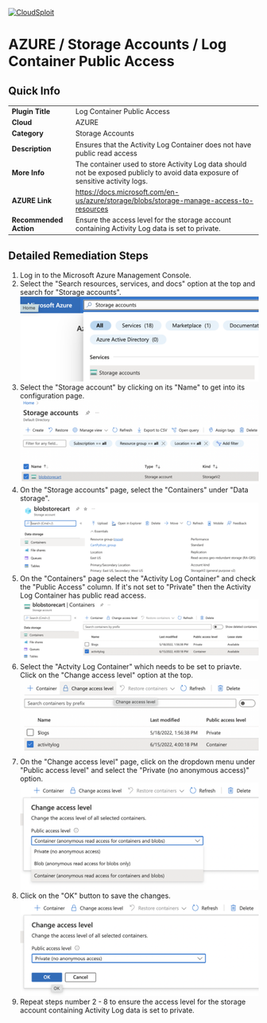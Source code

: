 [![CloudSploit](https://cloudsploit.com/img/logo-new-big-text-100.png "CloudSploit")](https://cloudsploit.com)

# AZURE / Storage Accounts / Log Container Public Access

## Quick Info

| | |
|-|-|
| **Plugin Title** | Log Container Public Access |
| **Cloud** | AZURE |
| **Category** | Storage Accounts |
| **Description** | Ensures that the Activity Log Container does not have public read access |
| **More Info** | The container used to store Activity Log data should not be exposed publicly to avoid data exposure of sensitive activity logs. |
| **AZURE Link** | https://docs.microsoft.com/en-us/azure/storage/blobs/storage-manage-access-to-resources |
| **Recommended Action** | Ensure the access level for the storage account containing Activity Log data is set to private. |

## Detailed Remediation Steps

1. Log in to the Microsoft Azure Management Console.
2. Select the "Search resources, services, and docs" option at the top and search for "Storage accounts". </br> <img src="/resources/azure/storageaccounts/log-container-public-access/step2.png"/>
3. Select the "Storage account" by clicking on its "Name" to get into its configuration page.</br> <img src="/resources/azure/storageaccounts/log-container-public-access/step3.png"/> 
4. On the "Storage accounts" page, select the "Containers" under "Data storage". </br> <img src="/resources/azure/storageaccounts/log-container-public-access/step4.png"/> 
5. On the "Containers" page select the "Activity Log Container" and check the "Public Access" column. If it's not set to "Private" then the Activity Log Container has public read access.</br> <img src="/resources/azure/storageaccounts/log-container-public-access/step5.png"/> 
6. Select the "Actvity Log Container" which needs to be set to priavte. Click on the "Change access level" option at the top.</br>  <img src="/resources/azure/storageaccounts/log-container-public-access/step6.png"/> 
7. On the "Change access level" page, click on the dropdown menu under "Public access level" and select the "Private (no anonymous access)" option.</br>  <img src="/resources/azure/storageaccounts/log-container-public-access/step7.png"/> 
8. Click on the "OK" button to save the changes.</br>  <img src="/resources/azure/storageaccounts/log-container-public-access/step8.png"/> 
9. Repeat steps number 2 - 8 to ensure the access level for the storage account containing Activity Log data is set to private.</br>

